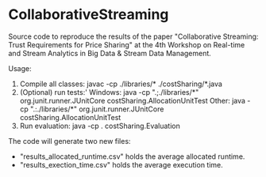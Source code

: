 # CollaborativeStreaming
Source code to reproduce the results of the paper "Collaborative Streaming: Trust Requirements for Price Sharing" at the 4th Workshop on Real-time and Stream Analytics in Big Data & Stream Data Management.

Usage:

1. Compile all classes: javac -cp ./libraries/\* ./costSharing/\*.java
2. (Optional) run tests:'
    Windows: java -cp ".;./libraries/\*" org.junit.runner.JUnitCore costSharing.AllocationUnitTest
    Other: java -cp ".:./libraries/\*" org.junit.runner.JUnitCore costSharing.AllocationUnitTest
3. Run evaluation: java -cp . costSharing.Evaluation

The code will generate two new files:
- "results_allocated_runtime.csv" holds the average allocated runtime.
- "results_exection_time.csv" holds the average execution time.
